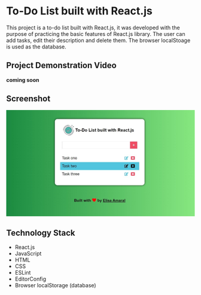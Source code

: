 # To-Do List built with React.js

This project is a to-do list built with React.js, it was developed with the purpose of practicing the basic features of React.js library. The user can add tasks, edit their description and delete them. The browser localStoage is used as the database.

## Project Demonstration Video

**coming soon**

## Screenshot

![Screenshot](/public/assets/img/Screenshot.jpg)

## Technology Stack

+ React.js
+ JavaScript
+ HTML
+ CSS
+ ESLint
+ EditorConfig
+ Browser localStorage (database)
